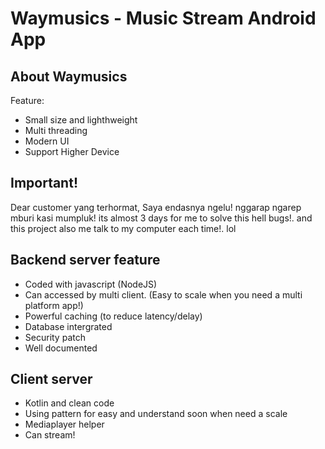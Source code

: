 # Waymusics - Music Stream Android App

## About Waymusics

Feature:

- Small size and lighthweight
- Multi threading
- Modern UI
- Support Higher Device

## Important!

Dear customer yang terhormat, Saya endasnya ngelu! nggarap ngarep mburi kasi mumpluk!
its almost 3 days for me to solve this hell bugs!.
and this project also me talk to my computer each time!. lol

## Backend server feature

- Coded with javascript (NodeJS)
- Can accessed by multi client. (Easy to scale when you need a multi platform app!)
- Powerful caching (to reduce latency/delay)
- Database intergrated
- Security patch
- Well documented

## Client server

- Kotlin and clean code
- Using pattern for easy and understand soon when need a scale
- Mediaplayer helper
- Can stream!
